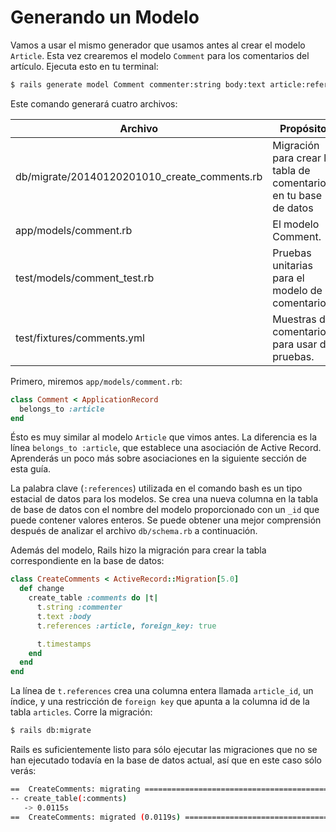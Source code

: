 Generando un Modelo
===================

Vamos a usar el mismo generador que usamos antes al crear el modelo `Article`. Esta
vez crearemos el modelo `Comment` para los comentarios del artículo. Ejecuta
esto en tu terminal:

```bash
$ rails generate model Comment commenter:string body:text article:references
```

Este comando generará cuatro archivos:

| Archivo                                      | Propósito                                                                                                |
| -------------------------------------------- | ---------------------------------------------------------------------------------------------------------|
| db/migrate/20140120201010_create_comments.rb | Migración para crear la tabla de comentarios en tu base de datos |
| app/models/comment.rb                        | El modelo Comment.                                                                                       |
| test/models/comment_test.rb                  | Pruebas unitarias para el modelo de comentarios.                                                         |
| test/fixtures/comments.yml                   | Muestras de comentarios para usar de pruebas.                                                            |

Primero, miremos `app/models/comment.rb`:

```ruby
class Comment < ApplicationRecord
  belongs_to :article
end
```

Ésto es muy similar al modelo `Article` que vimos antes. La diferencia es la
línea `belongs_to :article`, que establece una asociación de Active Record.
Aprenderás un poco más sobre asociaciones en la siguiente sección de esta
guía.

La palabra clave (`:references`) utilizada en el comando bash es un tipo estacial
de datos para los modelos. Se crea una nueva columna en la tabla de base de datos
con el nombre del modelo proporcionado con un `_id` que puede contener valores
enteros. Se puede obtener una mejor comprensión después de analizar el archivo
`db/schema.rb` a continuación.

Además del modelo, Rails hizo la migración para crear la tabla correspondiente
en la base de datos:

```ruby
class CreateComments < ActiveRecord::Migration[5.0]
  def change
    create_table :comments do |t|
      t.string :commenter
      t.text :body
      t.references :article, foreign_key: true

      t.timestamps
    end
  end
end
```
La línea de `t.references` crea una columna entera llamada `article_id`, un índice,
y una restricción de `foreign key` que apunta a la columna id de la tabla `articles`.
Corre la migración:

```bash
$ rails db:migrate
```

Rails es suficientemente listo para sólo ejecutar las migraciones que no se han
ejecutado todavía en la base de datos actual, así que en este caso sólo verás:

```bash
==  CreateComments: migrating =================================================
-- create_table(:comments)
   -> 0.0115s
==  CreateComments: migrated (0.0119s) ========================================
```
